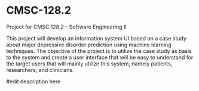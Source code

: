 # CMSC-128.2
Project for CMSC 128.2 - Software Engineering II

This project will develop an information system UI based on a case study about major depressive disorder prediction using machine learning techniques. The objective of the project is to utilize the case study as basis to the system and create a user interface that will be easy to understand for the target users that will mainly utilize this system, namely patients, researchers, and clinicians. 

#edit description here
